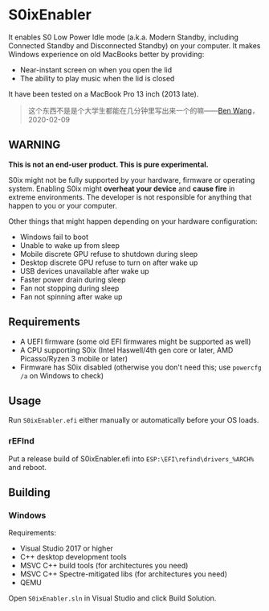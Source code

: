 # S0ixEnabler

It enables S0 Low Power Idle mode (a.k.a. Modern Standby, including Connected Standby and Disconnected Standby) on your computer. It makes Windows experience on old MacBooks better by providing:

* Near-instant screen on when you open the lid
* The ability to play music when the lid is closed

It have been tested on a MacBook Pro 13 inch (2013 late).

> 这个东西不是是个大学生都能在几分钟里写出来一个的嘛——[Ben Wang](https://github.com/imbushuo)，2020-02-09

## WARNING

**This is not an end-user product. This is pure experimental.**

S0ix might not be fully supported by your hardware, firmware or operating system. Enabling S0ix might **overheat your device** and **cause fire** in extreme environments. The developer is not responsible for anything that happen to you or your computer.

Other things that might happen depending on your hardware configuration:

* Windows fail to boot
* Unable to wake up from sleep
* Mobile discrete GPU refuse to shutdown during sleep
* Desktop discrete GPU refuse to turn on after wake up
* USB devices unavailable after wake up
* Faster power drain during sleep
* Fan not stopping during sleep
* Fan not spinning after wake up

## Requirements

* A UEFI firmware (some old EFI firmwares might be supported as well)
* A CPU supporting S0ix (Intel Haswell/4th gen core or later, AMD Picasso/Ryzen 3 mobile or later)
* Firmware has S0ix disabled (otherwise you don't need this; use `powercfg /a` on Windows to check)

## Usage

Run `S0ixEnabler.efi` either manually or automatically before your OS loads.

### rEFInd

Put a release build of S0ixEnabler.efi into `ESP:\EFI\refind\drivers_%ARCH%` and reboot.

## Building

### Windows

Requirements:

* Visual Studio 2017 or higher
* C++ desktop development tools
* MSVC C++ build tools (for architectures you need)
* MSVC C++ Spectre-mitigated libs (for architectures you need)
* QEMU

Open `S0ixEnabler.sln` in Visual Studio and click Build Solution. 